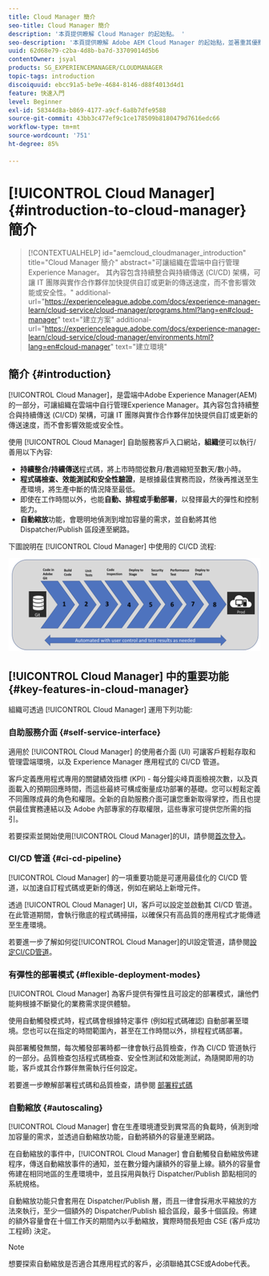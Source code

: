 ```yaml
---
title: Cloud Manager 簡介
seo-title: Cloud Manager 簡介
description: '本頁提供瞭解 Cloud Manager 的起始點。 '
seo-description: '本頁提供瞭解 Adobe AEM Cloud Manager 的起始點，並著重其優點和重要功能。 '
uuid: 62d68e79-c2ba-4d8b-ba7d-33709014d5b6
contentOwner: jsyal
products: SG_EXPERIENCEMANAGER/CLOUDMANAGER
topic-tags: introduction
discoiquuid: ebcc91a5-be9e-4684-8146-d88f4013d4d1
feature: 快速入門
level: Beginner
exl-id: 58344d8a-b869-4177-a9cf-6a8b7dfe9588
source-git-commit: 43bb3c477ef9c1ce178509b8180479d7616edc66
workflow-type: tm+mt
source-wordcount: '751'
ht-degree: 85%

---
```


# [!UICONTROL Cloud Manager]{#introduction-to-cloud-manager} 簡介

>[!CONTEXTUALHELP]
>id="aemcloud_cloudmanager_introduction"
>title="Cloud Manager 簡介"
>abstract="可讓組織在雲端中自行管理Experience Manager。 其內容包含持續整合與持續傳送 (CI/CD) 架構，可讓 IT 團隊與實作合作夥伴加快提供自訂或更新的傳送速度，而不會影響效能或安全性。"
>additional-url="https://experienceleague.adobe.com/docs/experience-manager-learn/cloud-service/cloud-manager/programs.html?lang=en#cloud-manager" text="建立方案"
>additional-url="https://experienceleague.adobe.com/docs/experience-manager-learn/cloud-service/cloud-manager/environments.html?lang=en#cloud-manager" text="建立環境"

## 簡介 {#introduction}

[!UICONTROL Cloud Manager]，是雲端中Adobe Experience Manager(AEM)的一部分，可讓組織在雲端中自行管理Experience Manager。其內容包含持續整合與持續傳送 (CI/CD) 架構，可讓 IT 團隊與實作合作夥伴加快提供自訂或更新的傳送速度，而不會影響效能或安全性。

使用 [!UICONTROL Cloud Manager] 自助服務客戶入口網站，**組織**&#x200B;便可以執行/善用以下內容: 

* **持續整合/持續傳送**&#x200B;程式碼，將上市時間從數月/數週縮短至數天/數小時。
* **程式碼檢查、效能測試和安全性驗證**，是根據最佳實務而設，然後再推送至生產環境，將生產中斷的情況降至最低。
* 即使在工作時間以外，也能&#x200B;**自動、排程或手動部署**，以發揮最大的彈性和控制能力。
* **自動縮放**&#x200B;功能，會聰明地偵測到增加容量的需求，並自動將其他 Dispatcher/Publish 區段連至網路。

下圖說明在 [!UICONTROL Cloud Manager] 中使用的 CI/CD 流程: 

![](assets/screen_shot_2018-05-12at73843pm.png)

## [!UICONTROL Cloud Manager] 中的重要功能 {#key-features-in-cloud-manager}

組織可透過 [!UICONTROL Cloud Manager] 運用下列功能: 

### 自助服務介面 {#self-service-interface}

適用於 [!UICONTROL Cloud Manager] 的使用者介面 (UI) 可讓客戶輕鬆存取和管理雲端環境，以及 Experience Manager 應用程式的 CI/CD 管道。

客戶定義應用程式專用的關鍵績效指標 (KPI) - 每分鐘尖峰頁面檢視次數，以及頁面載入的預期回應時間，而這些最終可構成衡量成功部署的基礎。您可以輕鬆定義不同團隊成員的角色和權限。全新的自助服務介面可讓您重新取得掌控，而且也提供最佳實務連結以及 Adobe 內部專家的存取權限，這些專家可提供您所需的指引。

若要探索並開始使用[!UICONTROL Cloud Manager]的UI，請參閱[首次登入](https://helpx.adobe.com/experience-manager/cloud-manager/using/first-time-login.html)。

### CI/CD 管道 {#ci-cd-pipeline}

[!UICONTROL Cloud Manager] 的一項重要功能是可運用最佳化的 CI/CD 管道，以加速自訂程式碼或更新的傳送，例如在網站上新增元件。

透過 [!UICONTROL Cloud Manager] UI，客戶可以設定並啟動其 CI/CD 管道。在此管道期間，會執行徹底的程式碼掃描，以確保只有高品質的應用程式才能傳遞至生產環境。

若要進一步了解如何從[!UICONTROL Cloud Manager]的UI設定管道，請參閱[設定CI/CD管道](https://helpx.adobe.com/experience-manager/cloud-manager/using/configuring-pipeline.html)。

### 有彈性的部署模式 {#flexible-deployment-modes}

[!UICONTROL Cloud Manager] 為客戶提供有彈性且可設定的部署模式，讓他們能夠根據不斷變化的業務需求提供體驗。

使用自動觸發模式時，程式碼會根據特定事件 (例如程式碼確認) 自動部署至環境。您也可以在指定的時間範圍內，甚至在工作時間以外，排程程式碼部署。

與部署觸發無關，每次觸發部署時都一律會執行品質檢查，作為 CI/CD 管道執行的一部分。品質檢查包括程式碼檢查、安全性測試和效能測試，為隨開即用的功能，客戶或其合作夥伴無需執行任何設定。

若要進一步瞭解部署程式碼和品質檢查，請參閱 [部署程式碼](deploying-code.md)

### 自動縮放 {#autoscaling}

[!UICONTROL Cloud Manager] 會在生產環境遭受到異常高的負載時，偵測到增加容量的需求，並透過自動縮放功能，自動將額外的容量連至網路。

在自動縮放的事件中，[!UICONTROL Cloud Manager] 會自動觸發自動縮放佈建程序，傳送自動縮放事件的通知，並在數分鐘內讓額外的容量上線。額外的容量會佈建在相同地區的生產環境中，並且採用與執行 Dispatcher/Publish 節點相同的系統規格。

自動縮放功能只會套用在 Dispatcher/Publish 層，而且一律會採用水平縮放的方法來執行，至少一個額外的 Dispatcher/Publish 組合區段，最多十個區段。佈建的額外容量會在十個工作天的期間內以手動縮放，實際時間長短由 CSE (客戶成功工程師) 決定。

>[!NOTE]
>想要探索自動縮放是否適合其應用程式的客戶，必須聯絡其CSE或Adobe代表。
